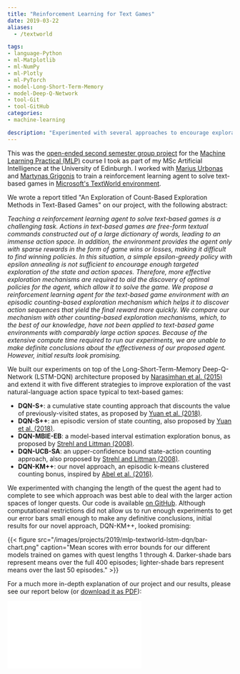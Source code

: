 ```yaml
---
title: "Reinforcement Learning for Text Games"
date: 2019-03-22
aliases:
  - /textworld

tags:
- language-Python
- ml-Matplotlib
- ml-NumPy
- ml-Plotly
- ml-PyTorch
- model-Long-Short-Term-Memory
- model-Deep-Q-Network
- tool-Git
- tool-GitHub
categories:
- machine-learning

description: "Experimented with several approaches to encourage exploration for a reinforcement learning agent trained to play text-based games in the TextWorld environment."
---
```


This was the [open-ended second semester group project](http://web.archive.org/web/20190414224456/http://www.inf.ed.ac.uk/teaching/courses/mlp/project-2018.html) for the [Machine Learning Practical (MLP)](http://web.archive.org/web/20190411171457/http://www.inf.ed.ac.uk/teaching/courses/mlp/index-2018.html) course I took as part of my MSc Artificial Intelligence at the University of Edinburgh. I worked with [Marius Urbonas
](https://github.com/MariusUrbonas) and [Martynas Grigonis](https://github.com/legrigonis) to train a reinforcement learning agent to solve text-based games in [Microsoft's TextWorld environment](https://github.com/Microsoft/TextWorld).

We wrote a report titled "An Exploration of Count-Based Exploration Methods in Text-Based Games" on our project, with the following abstract:

_Teaching a reinforcement learning agent to solve text-based games is a challenging task. Actions in text-based games are free-form textual commands constructed out of a large dictionary of words, leading to an immense action space. In addition, the environment provides the agent only with sparse rewards in the form of game wins or losses, making it difficult to find winning policies. In this situation, a simple epsilon-greedy policy with epsilon annealing is not sufficient to encourage enough targeted exploration of the state and action spaces. Therefore, more effective exploration mechanisms are required to aid the discovery of optimal policies for the agent, which allow it to solve the game. We propose a reinforcement learning agent for the text-based game environment with an episodic counting-based exploration mechanism which helps it to discover action sequences that yield the final reward more quickly.  We compare our mechanism with other counting-based exploration mechanisms, which, to the best of our knowledge, have not been applied to text-based game environments with comparably large action spaces.  Because of the extensive compute time required to run our experiments, we are unable to make definite conclusions about the effectiveness of our proposed agent. However, initial results look promising._

We built our experiments on top of the Long-Short-Term-Memory Deep-Q-Network (LSTM-DQN) architecture proposed by [Narasimhan et al. (2015)][narasimhan2015language] and extend it with five different strategies to improve exploration of the vast natural-language action space typical to text-based games:

* **DQN-S+**: a cumulative state counting approach that discounts the value of previously-visited states, as proposed by [Yuan et al. (2018)][yuan2018counting].
* **DQN-S++**: an episodic version of state counting, also proposed by [Yuan et al. (2018)][yuan2018counting].
* **DQN-MBIE-EB**: a model-based interval estimation exploration bonus, as proposed by [Strehl and Littman (2008)][strehl2008analysis].
* **DQN-UCB-SA**: an upper-confidence bound state-action counting approach, also proposed by [Strehl and Littman (2008)][strehl2008analysis].
* **DQN-KM++**: our novel approach, an episodic k-means clustered counting bonus, inspired by [Abel et al. (2016)][abel2016exploratory].

We experimented with changing the length of the quest the agent had to complete to see which approach was best able to deal with the larger action spaces of longer quests. Our code is available [on GitHub](https://github.com/MariusUrbonas/long-short-term-memes). Although computational restrictions did not allow us to run enough experiments to get our error bars small enough to make any definitive conclusions, initial results for our novel approach, DQN-KM++, looked promising:

{{< figure src="/images/projects/2019/mlp-textworld-lstm-dqn/bar-chart.png" caption="Mean scores with error bounds for our different models trained on games with quest lengths 1 through 4. Darker-shade bars represent means over the full 400 episodes; lighter-shade bars represent means over the last 50 episodes." >}}

For a much more in-depth explanation of our project and our results, please see our report below (or [download it as PDF][report]):

<embed class="pdf" src="/pdfs/uoe-mlp-textworld.pdf" alt="pdf" pluginspage="http://www.adobe.com/products/acrobat/readstep2.html">

[abel2016exploratory]: https://arxiv.org/abs/1603.04119
[narasimhan2015language]: https://arxiv.org/abs/1506.08941
[report]: /pdfs/uoe-mlp-1.pdf
[strehl2008analysis]: https://www.sciencedirect.com/science/article/pii/S0022000008000767
[yuan2018counting]: https://arxiv.org/abs/1806.11525
